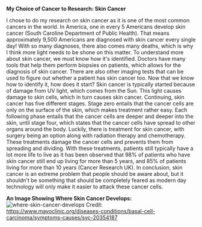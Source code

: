 **My Choice of Cancer to Research: Skin Cancer**

  I chose to do my research on skin cancer as it is one of the most common cancers in the world. In America, one in every 5 Americans develop skin cancer (South Caroline Department of Public Health). That means approximately 9,500 Americans are diagnosed with skin cancer every single day! With so many diagnoses, there also comes many deaths, which is why I think more light needs to be shone on this matter.
  To understand more about skin cancer, we must know how it's identified. Doctors have many tools that help them perform biopsies on patients, which allows for the diagnosis of skin cancer. There are also other imaging tests that can be used to figure out whether a patient has skin cancer too.
  Now that we know how to identify it, how does it start? Skin cancer is typically started because of damage from UV light, which comes from the Sun. This light causes damage to skin cells, which in turn causes skin cancer. 
  Continuing, skin cancer has five different stages. Stage zero entails that the cancer cells are only on the surface of the skin, which makes treatment rather easy. Each following phase entails that the cancer cells are deeper and deeper into the skin, until stage four, which states that the cancer cells have spread to other organs around the body. Luckily, there is treatment for skin cancer, with surgery being an option along with radiation therapy and chemotherapy. These treatments damage the cancer cells and prevents them from spreading and dividing. With these treatments, patients still typically have a lot more life to live as it has been observed that 98% of patients who have skin cancer still end up living for more than 5 years, and 85% of patients living for more than 10 years (Cancer Research UK). 
  In conclusion, skin cancer is an extreme problem that people should be aware about, but it shouldn't be something that should be completely feared as modern day technology will only make it easier to attack these cancer cells.

**An Image Showing Where Skin Cancer Develops:**
![where-skin-cancer-develops](https://github.com/user-attachments/assets/aa6dd2b6-cfa7-4827-9d1a-4e2a349299dc)
Credit: https://www.mayoclinic.org/diseases-conditions/basal-cell-carcinoma/symptoms-causes/syc-20354187
